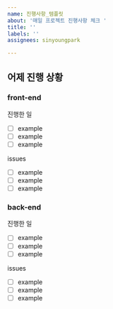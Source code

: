```yaml
---
name: 진행사항_템플릿
about: '매일 프로젝트 진행사항 체크 '
title: ''
labels: ''
assignees: sinyoungpark

---
```


## 어제 진행 상황
 
### front-end

진행한 일 
- [ ] example
- [ ] example
- [ ] example

issues

- [ ] example
- [ ] example
- [ ] example

### back-end

진행한 일 
- [ ] example
- [ ] example
- [ ] example

issues
- [ ] example
- [ ] example
- [ ] example
